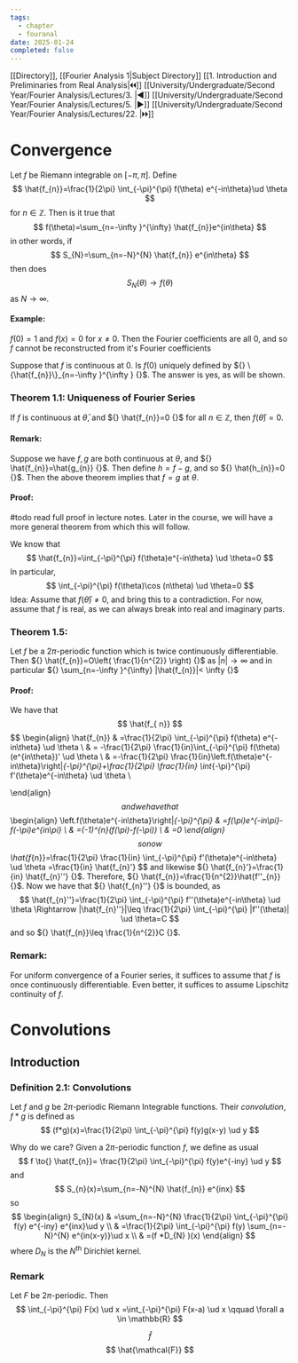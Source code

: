 ```yaml
---
tags:
  - chapter
  - fouranal
date: 2025-01-24
completed: false
---
```

[[Directory]], [[Fourier Analysis 1|Subject Directory]]
[[1. Introduction and Preliminaries from Real Analysis|🞀🞀]] [[University/Undergraduate/Second Year/Fourier Analysis/Lectures/3. |◀]] [[University/Undergraduate/Second Year/Fourier Analysis/Lectures/5. |▶]] [[University/Undergraduate/Second Year/Fourier Analysis/Lectures/22. |🞂🞂]]
# Convergence
Let $f {}$ be Riemann integrable on ${} [-\pi,\, \pi] {}$. Define
$$
\hat{f_{n}}=\frac{1}{2\pi} \int_{-\pi}^{\pi} f(\theta) e^{-in\theta}\ud \theta
$$
for ${} n \in \mathbb{Z} {}$. Then is it true that
$$
f(\theta)=\sum_{n=-\infty }^{\infty} \hat{f_{n}}e^{in\theta}
$$
in other words, if 
$$
S_{N}=\sum_{n=-N}^{N} \hat{f_{n}} e^{in\theta}
$$
then does
$$
S_{N}(\theta)\to{}f(\theta)
$$
as ${} N\to{}\infty  {}$. 
#### Example:
${} f(0)=1 {}$ and ${} f(x)=0 {}$ for $x\neq 0 {}$. Then the Fourier coefficients are all $0 {}$, and so $f {}$ cannot be reconstructed from it's Fourier coefficients

Suppose that $f {}$ is continuous at $0 {}$. Is ${} f(0) {}$ uniquely defined by ${} \{\hat{f_{n}}\}_{n=-\infty }^{\infty } {}$. The answer is yes, as will be shown. 
### Theorem 1.1: Uniqueness of Fourier Series
If $f {}$ is continuous at ${} \bar{\theta} {}$, and ${} \hat{f_{n}}=0 {}$ for all ${} n \in \mathbb{Z} {}$, then ${} f(\bar{\theta})=0 {}$.
#### Remark:
Suppose we have ${} f,\, g {}$ are both continuous at $\theta {}$, and ${} \hat{f_{n}}=\hat{g_{n}} {}$. Then define ${} h=f-g {}$, and so ${} \hat{h_{n}}=0 {}$. Then the above theorem implies that ${} f=g {}$ at $\theta {}$. 
#### Proof:
#todo read full proof in lecture notes. Later in the course, we will have a more general theorem from which this will follow. 

We know that
$$
\hat{f_{n}}=\int_{-\pi}^{\pi} f(\theta)e^{-in\theta} \ud \theta=0 
$$
In particular, 
$$
\int_{-\pi}^{\pi} f(\theta)\cos (n\theta) \ud \theta=0 
$$
Idea: Assume that ${} f(\bar{\theta})\neq 0 {}$, and bring this to a contradiction. For now, assume that $f {}$ is real, as we can always break into real and imaginary parts. 
### Theorem 1.5:
Let ${} f$ be a $2\pi {}$-periodic function which is twice continuously differentiable. Then ${} \hat{f_{n}}=O\left( \frac{1}{n^{2}} \right) {}$ as ${} |n|\to{}\infty  {}$ and in particular ${} \sum_{n=-\infty }^{\infty} |\hat{f_{n}}|< \infty  {}$
#### Proof:
We have that
$$
\hat{f_{ n}}
$$
$$
\begin{align}
 \hat{f_{n}} & =\frac{1}{2\pi} \int_{-\pi}^{\pi} f(\theta) e^{-in\theta} \ud \theta  \\
 & = -\frac{1}{2\pi} \frac{1}{in}\int_{-\pi}^{\pi} f(\theta)(e^{in\theta})' \ud \theta  \\
 & =-\frac{1}{2\pi} \frac{1}{in}\left.f(\theta)e^{-in\theta}\right|_{-\pi}^{\pi}+\frac{1}{2\pi} \frac{1}{in} \int_{-\pi}^{\pi} f'(\theta)e^{-in\theta} \ud \theta \\

 \end{align}
$$
and we have that
$$
\begin{align}
\left.f(\theta)e^{-in\theta}\right|_{-\pi}^{\pi} & =f(\pi)e^{-in\pi}-f(-\pi)e^{in\pi} \\
 & =(-1)^{n}(f(\pi)-f(-\pi)) \\
 & =0
\end{align}
$$
so now
$$
\hat{f_{n}}=\frac{1}{2\pi} \frac{1}{in} \int_{-\pi}^{\pi} f'(\theta)e^{-in\theta} \ud \theta =\frac{1}{in} \hat{f_{n}'}
$$
and likewise ${} \hat{f_{n}'}=\frac{1}{in} \hat{f_{n}''} {}$. Therefore, ${} \hat{f_{n}}=\frac{1}{n^{2}}\hat{f''_{n}} {}$. Now we have that ${} \hat{f_{n}''} {}$ is bounded, as 
$$
\hat{f_{n}''}=\frac{1}{2\pi} \int_{-\pi}^{\pi} f''(\theta)e^{-in\theta} \ud \theta \Rightarrow |\hat{f_{n}''}|\leq \frac{1}{2\pi} \int_{-\pi}^{\pi} |f''(\theta)| \ud \theta=C
$$
and so ${} \hat{f_{n}}\leq  \frac{1}{n^{2}}C {}$.
### Remark:
For uniform convergence of a Fourier series, it suffices to assume that $f$ is once continuously differentiable. Even better, it suffices to assume Lipschitz continuity of $f {}$.
# Convolutions
## Introduction
### Definition 2.1: Convolutions
Let ${} f$ and $g$ be $2\pi {}$-periodic Riemann Integrable functions. Their *convolution*, ${} f *g {}$ is defined as
$$
(f*g)(x)=\frac{1}{2\pi} \int_{-\pi}^{\pi} f(y)g(x-y) \ud y 
$$

Why do we care? Given a $2\pi {}$-periodic function $f$, we define as usual
$$
f \to{} \hat{f_{n}}= \frac{1}{2\pi} \int_{-\pi}^{\pi} f(y)e^{-iny} \ud y 
$$
and
$$
S_{n}(x)=\sum_{n=-N}^{N} \hat{f_{n}} e^{inx}
$$
so
$$
\begin{align}
 S_{N}(x) & =\sum_{n=-N}^{N} \frac{1}{2\pi} \int_{-\pi}^{\pi} f(y) e^{-iny} e^{inx}\ud y    \\
 & =\frac{1}{2\pi} \int_{-\pi}^{\pi} f(y)  \sum_{n=-N}^{N} e^{in(x-y)}\ud x  \\
 & =(f *D_{N} )(x)
 \end{align}
$$
where ${} D_{N}$ is the ${} N^{\text{th}} {}$ Dirichlet kernel.
### Remark
Let $F$ be $2\pi {}$-periodic. Then 
$$
\int_{-\pi}^{\pi} F(x) \ud x =\int_{-\pi}^{\pi} F(x-a) \ud x  \qquad \forall a \in \mathbb{R}
$$

$$
\hat{f}
$$
$$
\hat{\mathcal{F}}
$$